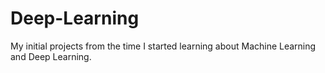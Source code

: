 # Deep-Learning
My initial projects from the time I started learning about Machine Learning and Deep Learning.
